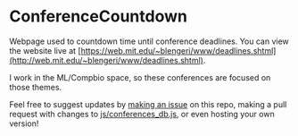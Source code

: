 # ConferenceCountdown
Webpage used to countdown time until conference deadlines.
You can view the website live at [https://web.mit.edu/~blengeri/www/deadlines.shtml](http://web.mit.edu/~blengeri/www/deadlines.shtml).


I work in the ML/Compbio space, so these conferences are focused on those themes.

Feel free to suggest updates by [making an issue](https://github.com/blengerich/ConferenceCountdown/issues) on this repo, making a pull request with changes to [js/conferences_db.js](https://github.com/blengerich/ConferenceCountdown/blob/main/js/conferences_db.js), or even hosting your own version!
